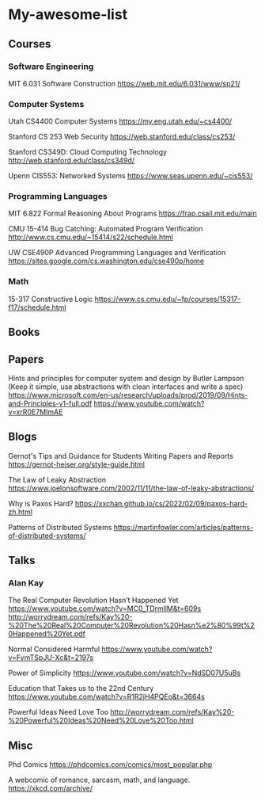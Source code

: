 # My-awesome-list

## Courses

### Software Engineering

MIT 6.031 Software Construction https://web.mit.edu/6.031/www/sp21/

### Computer Systems

Utah CS4400 Computer Systems https://my.eng.utah.edu/~cs4400/

Stanford CS 253 Web Security https://web.stanford.edu/class/cs253/

Stanford CS349D: Cloud Computing Technology http://web.stanford.edu/class/cs349d/

Upenn CIS553: Networked Systems https://www.seas.upenn.edu/~cis553/



### Programming Languages

MIT 6.822 Formal Reasoning About Programs https://frap.csail.mit.edu/main

CMU 15-414 Bug Catching: Automated Program Verification 
http://www.cs.cmu.edu/~15414/s22/schedule.html

UW CSE490P Advanced Programming Languages and Verification
https://sites.google.com/cs.washington.edu/cse490p/home

### Math

15-317 Constructive Logic https://www.cs.cmu.edu/~fp/courses/15317-f17/schedule.html

## Books

## Papers

Hints and principles for computer system and design by Butler Lampson (Keep it simple, use abstractions with clean interfaces and write a spec)
https://www.microsoft.com/en-us/research/uploads/prod/2019/09/Hints-and-Principles-v1-full.pdf
https://www.youtube.com/watch?v=xrR0E7MImAE

## Blogs

Gernot's Tips and Guidance for Students Writing Papers and Reports
https://gernot-heiser.org/style-guide.html

The Law of Leaky Abstraction
https://www.joelonsoftware.com/2002/11/11/the-law-of-leaky-abstractions/

Why is Paxos Hard?
https://xxchan.github.io/cs/2022/02/09/paxos-hard-zh.html

Patterns of Distributed Systems
https://martinfowler.com/articles/patterns-of-distributed-systems/

## Talks

### Alan Kay

The Real Computer Revolution Hasn’t Happened Yet
https://www.youtube.com/watch?v=MC0_TDrmllM&t=609s
http://worrydream.com/refs/Kay%20-%20The%20Real%20Computer%20Revolution%20Hasn%e2%80%99t%20Happened%20Yet.pdf

Normal Considered Harmful
https://www.youtube.com/watch?v=FvmTSpJU-Xc&t=2197s

Power of Simplicity
https://www.youtube.com/watch?v=NdSD07U5uBs

Education that Takes us to the 22nd Century
https://www.youtube.com/watch?v=R1R2jH4PQEo&t=3664s

Powerful Ideas Need Love Too
http://worrydream.com/refs/Kay%20-%20Powerful%20Ideas%20Need%20Love%20Too.html

## Misc

Phd Comics https://phdcomics.com/comics/most_popular.php

A webcomic of romance, sarcasm, math, and language. https://xkcd.com/archive/
